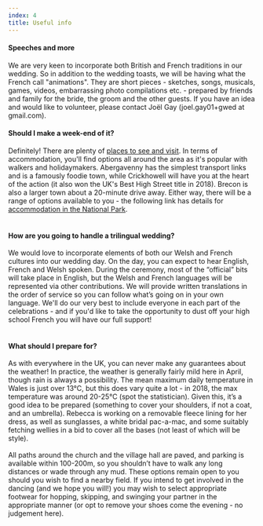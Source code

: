 ```yaml
---
index: 4
title: Useful info
---
```


<h4>Speeches and more</h4>
We are very keen to incorporate both British and French traditions in our wedding. So in addition to the wedding toasts, we will be having what the French call "animations". They are short pieces - sketches, songs, musicals, games, videos, embarrassing photo compilations etc. - prepared by friends and family for the bride, the groom and the other guests. If you have an idea and would like to volunteer, please contact Joël Gay (joel.gay01+gwed at gmail.com).

<h4>Should I make a week-end of it?</h4>

Definitely! There are plenty of <a href="https://www.breconbeacons.org/things-to-do" target="_blank">places to see and visit</a>. In terms of accommodation, you'll find options all around the area as it's popular with walkers and holidaymakers. Abergavenny has the simplest transport links and is a famously foodie town, while Crickhowell will have you at the heart of the action (it also won the UK's Best High Street title in 2018). Brecon is also a larger town about a 20-minute drive away. Either way, there will be a range of options available to you - the following link has details for <a href="https://www.breconbeacons.org/where-to-stay" target="_blank">accommodation in the National Park</a>. 
<br><br>
<h4>How are you going to handle a trilingual wedding?</h4>
We would love to incorporate elements of both our Welsh and French cultures into our wedding day. On the day, you can expect to hear English, French and Welsh spoken. During the ceremony, most of the “official” bits will take place in English, but the Welsh and French languages will be represented via other contributions. We will provide written translations in the order of service so you can follow what’s going on in your own language. We'll do our very best to include everyone in each part of the celebrations - and if you'd like to take the opportunity to dust off your high school French you will have our full support!
<br><br>
<h4>What should I prepare for?</h4>
As with everywhere in the UK, you can never make any guarantees about the weather! 
In practice, the weather is generally fairly mild here in April, though rain is always a possibility. The mean maximum daily temperature in Wales is just over 13°C, but this does vary quite a lot - in 2018, the max temperature was around 20-25°C (spot the statistician). Given this, it’s a good idea to be prepared (something to cover your shoulders, if not a coat, and an umbrella). Rebecca is working on a removable fleece lining for her dress, as well as sunglasses, a white bridal pac-a-mac, and some suitably fetching wellies in a bid to cover all the bases (not least of which will be style).
<br><br>
All paths around the church and the village hall are paved, and parking is available within 100-200m, so you shouldn’t have to walk any long distances or wade through any mud. These options remain open to you should you wish to find a nearby field. If you intend to get involved in the dancing (and we hope you will!) you may wish to select appropriate footwear for hopping, skipping, and swinging your partner in the appropriate manner (or opt to remove your shoes come the evening - no judgement here).

